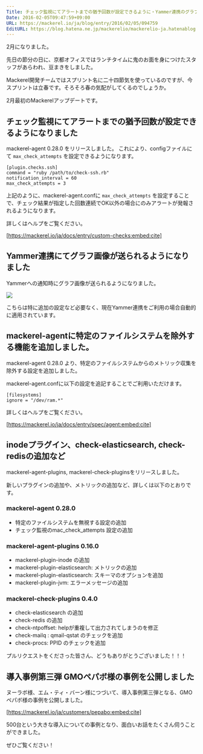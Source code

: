 ```yaml
---
Title: チェック監視にてアラートまでの猶予回数が設定できるように・Yammer連携のグラフ画像・inodeプラグインの追加 など
Date: 2016-02-05T09:47:59+09:00
URL: https://mackerel.io/ja/blog/entry/2016/02/05/094759
EditURL: https://blog.hatena.ne.jp/mackerelio/mackerelio-ja.hatenablog.mackerel.io/atom/entry/6653586347155971009
---
```


2月になりました。

先日の節分の日に、京都オフィスではランチタイムに鬼のお面を身につけたスタッフがあらわれ、豆まきをしました。

Mackerel開発チームではスプリント名に二十四節気を使っているのですが、今スプリントは立春です。そろそろ春の気配がしてくるのでしょうか。

2月最初のMackerelアップデートです。

## チェック監視にてアラートまでの猶予回数が設定できるようになりました

mackerel-agent 0.28.0 をリリースしました。
これにより、configファイルにて `max_check_attempts` を設定できるようになります。

```config
[plugin.checks.ssh]
command = "ruby /path/to/check-ssh.rb"
notification_interval = 60
max_check_attempts = 3
```

上記のように、mackerel-agent.confに `max_check_attempts` を設定することで、チェック結果が指定した回数連続でOK以外の場合にのみアラートが発報されるようになります。

詳しくはヘルプをご覧ください。

[https://mackerel.io/ja/docs/entry/custom-checks:embed:cite]


## Yammer連携にてグラフ画像が送られるようになりました

Yammerへの通知時にグラフ画像が送られるようになりました。

![](https://cdn-ak.f.st-hatena.com/images/fotolife/m/mackerelio/20160204/20160204172046.png)

こちらは特に追加の設定など必要なく、現在Yammer連携をご利用の場合自動的に適用されています。

## mackerel-agentに特定のファイルシステムを除外する機能を追加しました。

mackerel-agent 0.28.0 より、特定のファイルシステムからのメトリック収集を除外する設定を追加しました。

mackerel-agent.confに以下の設定を追記することでご利用いただけます。

```config
[filesystems]
ignore = "/dev/ram.*"
```

詳しくはヘルプをご覧ください。

[https://mackerel.io/ja/docs/entry/spec/agent:embed:cite]

## inodeプラグイン、check-elasticsearch, check-redisの追加など

mackerel-agent-plugins, mackerel-check-pluginsをリリースしました。

新しいプラグインの追加や、メトリックの追加など、詳しくは以下のとおりです。

### mackerel-agent 0.28.0

- 特定のファイルシステムを無視する設定の追加
- チェック監視のmac_check_attempts 設定の追加

### mackerel-agent-plugins 0.16.0

- mackerel-plugin-inode の追加
- mackerel-plugin-elasticsearch: メトリックの追加
- mackerel-plugin-elasticsearch: スキーマのオプションを追加
- mackerel-plugin-jvm: エラーメッセージの追加

### mackerel-check-plugins 0.4.0

- check-elasticsearch の追加
- check-redis の追加
- check-ntpoffset: helpが重複して出力されてしまうのを修正
- check-mailq : qmail-qstat のチェックを追加
- check-procs: PPID のチェックを追加

プルリクエストをくださった皆さん、どうもありがとうございました！！！

## 導入事例第三弾 GMOペパボ様の事例を公開しました

ヌーラボ様、エム・ティ・バーン様につづいて、導入事例第三弾となる、GMOペパボ様の事例を公開しました。

[https://mackerel.io/ja/customers/pepabo:embed:cite]

500台という大きな導入についての事例となり、面白いお話をたくさん伺うことができました。

ぜひご覧ください！

